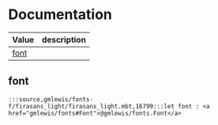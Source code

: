 # Documentation
|Value|description|
|---|---|
|[font](#font)||

## font

```moonbit
:::source,gmlewis/fonts-f/firasans_light/firasans_light.mbt,16799:::let font : <a href="gmlewis/fonts#Font">@gmlewis/fonts.Font</a>
```

